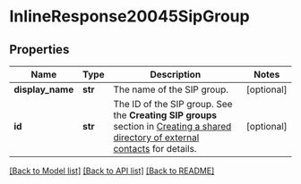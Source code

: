# InlineResponse20045SipGroup

## Properties
Name | Type | Description | Notes
------------ | ------------- | ------------- | -------------
**display_name** | **str** | The name of the SIP group. | [optional] 
**id** | **str** | The ID of the SIP group. See the **Creating SIP groups** section in [Creating a shared directory of external contacts](https://support.zoom.us/hc/en-us/articles/360037050092-Creating-a-shared-directory-of-external-contacts) for details. | [optional] 

[[Back to Model list]](../README.md#documentation-for-models) [[Back to API list]](../README.md#documentation-for-api-endpoints) [[Back to README]](../README.md)


